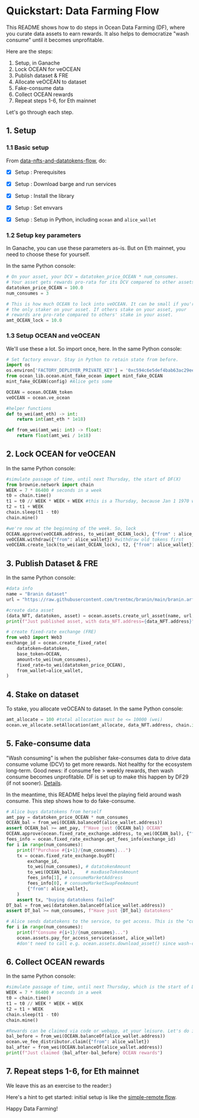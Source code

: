 # Quickstart: Data Farming Flow

This README shows how to do steps in Ocean Data Farming (DF), where you curate data assets to earn rewards. It also helps to democratize "wash consume" until it becomes unprofitable.

Here are the steps:

1. Setup, in Ganache
2. Lock OCEAN for veOCEAN
3. Publish dataset & FRE
4. Allocate veOCEAN to dataset
5. Fake-consume data
6. Collect OCEAN rewards
7. Repeat steps 1-6, for Eth mainnet

Let's go through each step.

## 1. Setup

### 1.1 Basic setup

From [data-nfts-and-datatokens-flow](data-nfts-and-datatokens-flow.md), do:
- [x] Setup : Prerequisites
- [x] Setup : Download barge and run services
- [x] Setup : Install the library
- [x] Setup : Set envvars
- [x] Setup : Setup in Python, including `ocean` and `alice_wallet`


### 1.2 Setup key parameters

In Ganache, you can use these parameters as-is. But on Eth mainnet, you need to choose these for yourself.

In the same Python console:
```python
# On your asset, your DCV = datatoken_price_OCEAN * num_consumes.
# Your asset gets rewards pro-rata for its DCV compared to other assets' DCVs. 
datatoken_price_OCEAN = 100.0
num_consumes = 3

# This is how much OCEAN to lock into veOCEAN. It can be small if you're
# the only staker on your asset. If others stake on your asset, your
# rewards are pro-rate compared to others' stake in your asset.
amt_OCEAN_lock = 10.0
```


### 1.3 Setup OCEAN and veOCEAN

We'll use these a lot. So import once, here. 
In the same Python console:
```python
# Set factory envvar. Stay in Python to retain state from before.
import os
os.environ['FACTORY_DEPLOYER_PRIVATE_KEY'] = '0xc594c6e5def4bab63ac29eed19a134c130388f74f019bc74b8f4389df2837a58'
from ocean_lib.ocean.mint_fake_ocean import mint_fake_OCEAN
mint_fake_OCEAN(config) #Alice gets some

OCEAN = ocean.OCEAN_token
veOCEAN = ocean.ve_ocean

#helper functions
def to_wei(amt_eth) -> int:
    return int(amt_eth * 1e18)

def from_wei(amt_wei: int) -> float:
    return float(amt_wei / 1e18)
```


## 2. Lock OCEAN for veOCEAN

In the same Python console:
```python
#simulate passage of time, until next Thursday, the start of DF(X)
from brownie.network import chain
WEEK = 7 * 86400 # seconds in a week
t0 = chain.time()
t1 = t0 // WEEK * WEEK + WEEK #this is a Thursday, because Jan 1 1970 was
t2 = t1 + WEEK
chain.sleep(t1 - t0) 
chain.mine()

#we're now at the beginning of the week. So, lock
OCEAN.approve(veOCEAN.address, to_wei(amt_OCEAN_lock), {"from" : alice_wallet})
veOCEAN.withdraw({"from": alice_wallet}) #withdraw old tokens first
veOCEAN.create_lock(to_wei(amt_OCEAN_lock), t2, {"from": alice_wallet})
```


## 3. Publish Dataset & FRE

In the same Python console:
```python
#data info
name = "Branin dataset"
url = "https://raw.githubusercontent.com/trentmc/branin/main/branin.arff"

#create data asset
(data_NFT, datatoken, asset) = ocean.assets.create_url_asset(name, url, alice_wallet, wait_for_aqua=False)
print(f"Just published asset, with data_NFT.address={data_NFT.address}")

# create fixed-rate exchange (FRE)
from web3 import Web3
exchange_id = ocean.create_fixed_rate(
    datatoken=datatoken,
    base_token=OCEAN,
    amount=to_wei(num_consumes),
    fixed_rate=to_wei(datatoken_price_OCEAN),
    from_wallet=alice_wallet,
)
```


## 4. Stake on dataset

To stake, you allocate veOCEAN to dataset. In the same Python console:
```python
amt_allocate = 100 #total allocation must be <= 10000 (wei)
ocean.ve_allocate.setAllocation(amt_allocate, data_NFT.address, chain.id, {"from": alice_wallet})
```

## 5. Fake-consume data

"Wash consuming" is when the publisher fake-consumes data to drive data consume volume (DCV) to get more rewards. Not healthy for the ecosystem long-term. Good news: if consume fee > weekly rewards, then wash consume becomes unprofitable. DF is set up to make this happen by DF29 (if not sooner). [Details](https://twitter.com/trentmc0/status/1587527525529358336).

In the meantime, this README helps level the playing field around wash consume. This step shows how to do fake-consume.

```python
# Alice buys datatokens from herself
amt_pay = datatoken_price_OCEAN * num_consumes
OCEAN_bal = from_wei(OCEAN.balanceOf(alice_wallet.address))
assert OCEAN_bal >= amt_pay, f"Have just {OCEAN_bal} OCEAN"
OCEAN.approve(ocean.fixed_rate_exchange.address, to_wei(OCEAN_bal), {"from": alice_wallet})
fees_info = ocean.fixed_rate_exchange.get_fees_info(exchange_id)
for i in range(num_consumes):
    print(f"Purchase #{i+1}/{num_consumes}...")
    tx = ocean.fixed_rate_exchange.buyDT(
        exchange_id,
        to_wei(num_consumes), # datatokenAmount
        to_wei(OCEAN_bal),    # maxBaseTokenAmount
        fees_info[1], # consumeMarketAddress
        fees_info[0], # consumeMarketSwapFeeAmount
        {"from": alice_wallet},
    )
    assert tx, "buying datatokens failed"
DT_bal = from_wei(datatoken.balanceOf(alice_wallet.address))
assert DT_bal >= num_consumes, f"Have just {DT_bal} datatokens"

# Alice sends datatokens to the service, to get access. This is the "consume".
for i in range(num_consumes):
    print(f"Consume #{i+1}/{num_consumes}...")
    ocean.assets.pay_for_access_service(asset, alice_wallet)
    #don't need to call e.g. ocean.assets.download_asset() since wash-consuming
```

## 6. Collect OCEAN rewards

In the same Python console:

```python
#simulate passage of time, until next Thursday, which is the start of DF(X+1)
WEEK = 7 * 86400 # seconds in a week
t0 = chain.time()
t1 = t0 // WEEK * WEEK + WEEK
t2 = t1 + WEEK
chain.sleep(t1 - t0) 
chain.mine()

#Rewards can be claimed via code or webapp, at your leisure. Let's do it now.
bal_before = from_wei(OCEAN.balanceOf(alice_wallet.address))
ocean.ve_fee_distributor.claim({"from": alice_wallet})
bal_after = from_wei(OCEAN.balanceOf(alice_wallet.address))
print(f"Just claimed {bal_after-bal_before} OCEAN rewards") 
```

## 7. Repeat steps 1-6, for Eth mainnet

We leave this as an exercise to the reader:)

Here's a hint to get started: initial setup is like the [simple-remote flow](simple-remote.md).

Happy Data Farming!

